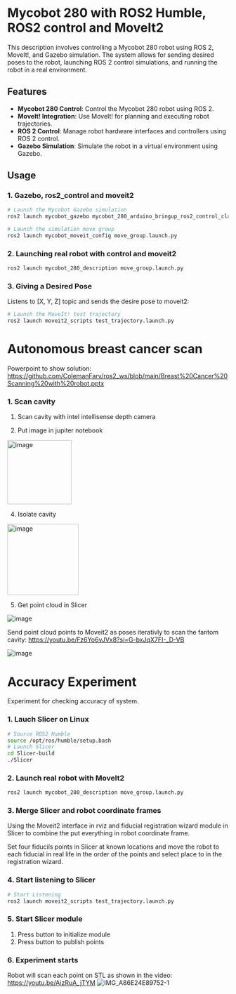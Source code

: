 # Mycobot 280 with ROS2 Humble, ROS2 control and MoveIt2

This description involves controlling a Mycobot 280 robot using ROS 2, MoveIt!, and Gazebo simulation. The system allows for sending desired poses to the robot, launching ROS 2 control simulations, and running the robot in a real environment.

## Features

- **Mycobot 280 Control**: Control the Mycobot 280 robot using ROS 2.
- **MoveIt! Integration**: Use MoveIt! for planning and executing robot trajectories.
- **ROS 2 Control**: Manage robot hardware interfaces and controllers using ROS 2 control.
- **Gazebo Simulation**: Simulate the robot in a virtual environment using Gazebo.

## Usage

### 1. Gazebo, ros2_control and moveit2

```bash
# Launch the Mycobot Gazebo simulation
ros2 launch mycobot_gazebo mycobot_280_arduino_bringup_ros2_control_classic_gazebo.launch.py

# Launch the simulation move group
ros2 launch mycobot_moveit_config move_group.launch.py
```

### 2. Launching real robot with control and moveit2

```bash
ros2 launch mycobot_280_description move_group.launch.py
```

### 3. Giving a Desired Pose

Listens to [X, Y, Z] topic and sends the desire pose to moveit2:

```bash
# Launch the MoveIt! test trajectory
ros2 launch moveit2_scripts test_trajectory.launch.py
```


# Autonomous breast cancer scan

Powerpoint to show solution: https://github.com/ColemanFarv/ros2_ws/blob/main/Breast%20Cancer%20Scanning%20with%20robot.pptx

### 1. Scan cavity

1. Scan cavity with intel intellisense depth camera

2. Put image in jupiter notebook
<img width="146" alt="image" src="https://github.com/user-attachments/assets/1e8f446f-d379-4de4-a900-eb67fdc6d13d">

4. Isolate cavity
<img width="162" alt="image" src="https://github.com/user-attachments/assets/dc3ba8d8-80e3-4fc9-b479-1d6b00593923">

5. Get point cloud in Slicer
   
![image](https://github.com/user-attachments/assets/e444db1e-a8fc-43d3-bcb7-067ecc8e0512)

Send point cloud points to Moveit2 as poses iterativly to scan the fantom cavity:
https://youtu.be/Fz6Yo6vJVx8?si=G-bxJqX7FI-_D-VB

![image](https://github.com/user-attachments/assets/6d84f17b-c40e-4acd-8497-a865fc078686)

# Accuracy Experiment

Experiment for checking accuracy of system.

### 1. Lauch Slicer on Linux 

```bash
# Source ROS2 Humble
source /opt/ros/humble/setup.bash
# Launch Slicer
cd Slicer-build
./Slicer
```

### 2. Launch real robot with MoveIt2

```bash
ros2 launch mycobot_280_description move_group.launch.py
```


### 3. Merge Slicer and robot coordinate frames

Using the Moveit2 interface in rviz and fiducial registration wizard module in Slicer to combine the put everything in robot coordinate frame.

Set four fiducils points in Slicer at known locations and move the robot to each fiducial in real life in the order of the points and select place to in the registration wizard.


### 4. Start listening to Slicer

```bash
# Start Listening
ros2 launch moveit2_scripts test_trajectory.launch.py
```

### 5. Start Slicer module

1. Press button to initialize module
2. Press button to publish points

### 6. Experiment starts

Robot will scan each point on STL as shown in the video: https://youtu.be/AizRuA_jTYM
![IMG_A86E24E89752-1](https://github.com/user-attachments/assets/b061fa60-6085-4bb6-a79e-d19f80d503e2)


